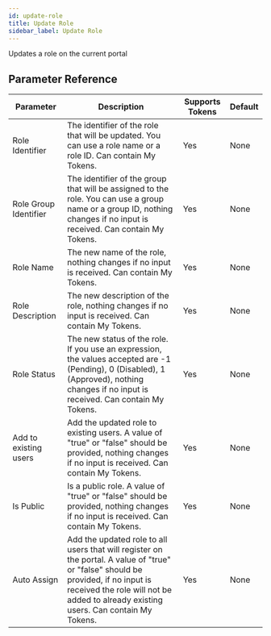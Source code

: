 ```yaml
---
id: update-role
title: Update Role
sidebar_label: Update Role
---
```



Updates a role on the current portal

## Parameter Reference
| Parameter | Description | Supports Tokens | Default |
| -- | -- | -- | -- |
| Role Identifier | The identifier of the role that will be updated. You can use a role name or a role ID. Can contain My Tokens. | Yes | None |
| Role Group Identifier | The identifier of the group that will be assigned to the role. You can use a group name or a group ID, nothing changes if no input is received. Can contain My Tokens. | Yes | None |
| Role Name | The new name of the role, nothing changes if no input is received. Can contain My Tokens. | Yes | None |
| Role Description | The new description of the role, nothing changes if no input is received. Can contain My Tokens. | Yes | None |
| Role Status | The new status of the role. If you use an expression, the values accepted are -1 (Pending), 0 (Disabled), 1 (Approved), nothing changes if no input is received. Can contain My Tokens. | Yes | None |
| Add to existing users | Add the updated role to existing users. A value of "true" or "false" should be provided, nothing changes if no input is received. Can contain My Tokens. | Yes | None |
| Is Public | Is a public role. A value of "true" or "false" should be provided, nothing changes if no input is received. Can contain My Tokens. | Yes | None |
| Auto Assign | Add the updated role to all users that will register on the portal. A value of "true" or "false" should be provided, if no input is received the role will not be added to already existing users. Can contain My Tokens. | Yes | None |
